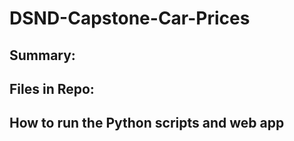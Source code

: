 # DSND-Capstone-Car-Prices

## Summary:


## Files in Repo:


## How to run the Python scripts and web app
